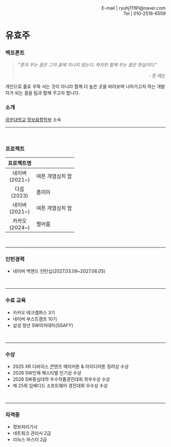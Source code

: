 <div style="text-align: right">E-mail | ryuhj11191@naver.com<br>
Tel | 010-2516-6559
</div>

# 유효주

### 백프론트
> *"혼자 꾸는 꿈은 그저 꿈에 지나지 않는다. 하지만 함께 꾸는 꿈은 현실이다."*
><div style="text-align: right">- 존 레논<br>
 개인으로 홀로 우뚝 서는 것이 아니라 함께 더 높은 곳을 바라보며 나아가고자 하는 개발자가 되는 꿈을 팀과 함께 꾸고자 합니다.

### 소개
  [광운대학교](https://www.kw.ac.kr) [정보융합학부](https://ic.kw.ac.kr/main/main.php) 소속	
  
----

<br>

### 프로젝트
|프로젝트명      | &nbsp;
|:---:			|:----		|
|네이버<br />(2021~)  | 여튼 개열심히 함 |
|다음<br />(2023)     | 폼미미			|
|네이버<br />(2021~)  | 여튼 개열심히 함 |
|카카오<br />(2024~)  |쩔어줌		 |  
<br>

---
### 인턴경력
- 네이버 백엔드 인턴십(2027.03.09~2027.06.05)  
<br>

---
### 수료 교육
- 카카오 테크캠퍼스 3기
- 네이버 부스트캠프 10기
- 삼성 청년 SW아카데미(SSAFY)   
<br>

---

### 수상
- 2025 XR 디바이스 콘텐츠 메이커톤 & 아이디어톤 장려상 수상
- 2026 SW인재 페스티벌 인기상 수상
- 2026 SW중심대학 우수작품경진대회 최우수상 수상
- 제 25회 임베디드 소프트웨어 경진대회 우수상 수상
<br>

---

### 자격증
- 정보처리기사
- 네트워크 관리사 2급
- 리눅스 마스터 2급

